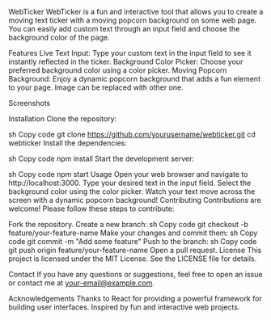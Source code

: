 WebTicker
WebTicker is a fun and interactive tool that allows you to create a moving text ticker with a moving popcorn background on some web page. You can easily add custom text through an input field and choose the background color of the page.

Features
Live Text Input: Type your custom text in the input field to see it instantly reflected in the ticker.
Background Color Picker: Choose your preferred background color using a color picker.
Moving Popcorn Background: Enjoy a dynamic popcorn background that adds a fun element to your page. Image can be replaced with other one. 

Screenshots

Installation
Clone the repository:

sh
Copy code
git clone https://github.com/yourusername/webticker.git
cd webticker
Install the dependencies:

sh
Copy code
npm install
Start the development server:

sh
Copy code
npm start
Usage
Open your web browser and navigate to http://localhost:3000.
Type your desired text in the input field.
Select the background color using the color picker.
Watch your text move across the screen with a dynamic popcorn background!
Contributing
Contributions are welcome! Please follow these steps to contribute:

Fork the repository.
Create a new branch:
sh
Copy code
git checkout -b feature/your-feature-name
Make your changes and commit them:
sh
Copy code
git commit -m "Add some feature"
Push to the branch:
sh
Copy code
git push origin feature/your-feature-name
Open a pull request.
License
This project is licensed under the MIT License. See the LICENSE file for details.

Contact
If you have any questions or suggestions, feel free to open an issue or contact me at your-email@example.com.

Acknowledgements
Thanks to React for providing a powerful framework for building user interfaces.
Inspired by fun and interactive web projects.
